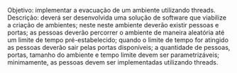 Objetivo: implementar a evacuação de um ambiente utilizando threads.
Descrição: deverá ser desenvolvida uma solução de software que
viabilize a criação de ambientes; neste neste ambiente deverão existir
pessoas e portas; as pessoas deverão percorrer o ambiente de maneira
aleatória até um limite de tempo pré-estabelecido; quando o limite de
tempo for atingido as pessoas deverão sair pelas portas disponíveis; a
quantidade de pessoas, portas, tamanho do ambiente e tempo limite
devem ser parametrizáveis; minimamente, as pessoas devem ser
implementadas utilizando threads.

